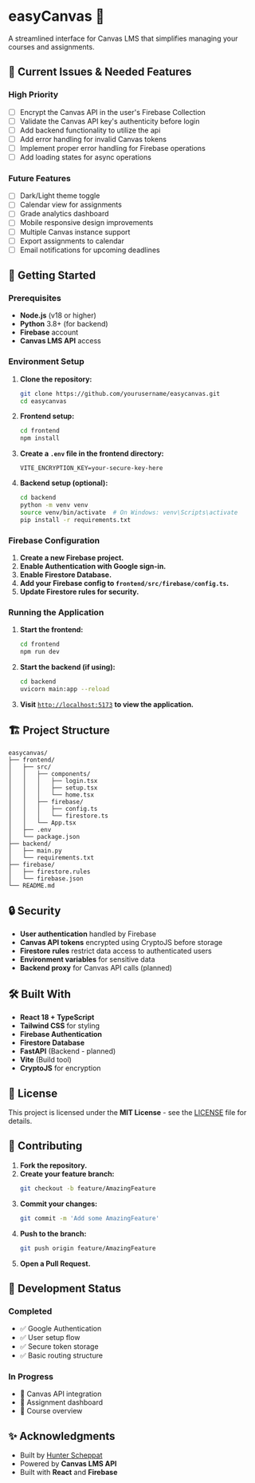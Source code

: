# easyCanvas 🎨

A streamlined interface for Canvas LMS that simplifies managing your courses and assignments.

## 🚧 Current Issues & Needed Features

### High Priority
- [ ] Encrypt the Canvas API in the user's Firebase Collection 
- [ ] Validate the Canvas API key's authenticity before login
- [ ] Add backend functionality to utilize the api 
- [ ] Add error handling for invalid Canvas tokens
- [ ] Implement proper error handling for Firebase operations
- [ ] Add loading states for async operations

### Future Features
- [ ] Dark/Light theme toggle
- [ ] Calendar view for assignments
- [ ] Grade analytics dashboard
- [ ] Mobile responsive design improvements
- [ ] Multiple Canvas instance support
- [ ] Export assignments to calendar
- [ ] Email notifications for upcoming deadlines

## 🚀 Getting Started

### Prerequisites
- **Node.js** (v18 or higher)
- **Python** 3.8+ (for backend)
- **Firebase** account
- **Canvas LMS API** access

### Environment Setup

1. **Clone the repository:**
    ```bash
    git clone https://github.com/yourusername/easycanvas.git
    cd easycanvas
    ```

2. **Frontend setup:**
    ```bash
    cd frontend
    npm install
    ```

3. **Create a `.env` file in the frontend directory:**
    ```env
    VITE_ENCRYPTION_KEY=your-secure-key-here
    ```

4. **Backend setup (optional):**
    ```bash
    cd backend
    python -m venv venv
    source venv/bin/activate  # On Windows: venv\Scripts\activate
    pip install -r requirements.txt
    ```

### Firebase Configuration

1. **Create a new Firebase project.**
2. **Enable Authentication with Google sign-in.**
3. **Enable Firestore Database.**
4. **Add your Firebase config to `frontend/src/firebase/config.ts`.**
5. **Update Firestore rules for security.**

### Running the Application

1. **Start the frontend:**
    ```bash
    cd frontend
    npm run dev
    ```

2. **Start the backend (if using):**
    ```bash
    cd backend
    uvicorn main:app --reload
    ```

3. **Visit** [`http://localhost:5173`](http://localhost:5173) **to view the application.**

## 🏗️ Project Structure

```
easycanvas/
├── frontend/
│   ├── src/
│   │   ├── components/
│   │   │   ├── login.tsx
│   │   │   ├── setup.tsx
│   │   │   └── home.tsx
│   │   ├── firebase/
│   │   │   ├── config.ts
│   │   │   └── firestore.ts
│   │   └── App.tsx
│   ├── .env
│   └── package.json
├── backend/
│   ├── main.py
│   └── requirements.txt
├── firebase/
│   ├── firestore.rules
│   └── firebase.json
└── README.md
```

## 🔒 Security

- **User authentication** handled by Firebase
- **Canvas API tokens** encrypted using CryptoJS before storage
- **Firestore rules** restrict data access to authenticated users
- **Environment variables** for sensitive data
- **Backend proxy** for Canvas API calls (planned)

## 🛠️ Built With

- **React 18 + TypeScript**
- **Tailwind CSS** for styling
- **Firebase Authentication**
- **Firestore Database**
- **FastAPI** (Backend - planned)
- **Vite** (Build tool)
- **CryptoJS** for encryption

## 📝 License

This project is licensed under the **MIT License** - see the [LICENSE](LICENSE) file for details.

## 🤝 Contributing

1. **Fork the repository.**
2. **Create your feature branch:**
    ```bash
    git checkout -b feature/AmazingFeature
    ```
3. **Commit your changes:**
    ```bash
    git commit -m 'Add some AmazingFeature'
    ```
4. **Push to the branch:**
    ```bash
    git push origin feature/AmazingFeature
    ```
5. **Open a Pull Request.**

## 🔧 Development Status

### Completed
- ✅ Google Authentication
- ✅ User setup flow
- ✅ Secure token storage
- ✅ Basic routing structure

### In Progress
- 🔄 Canvas API integration
- 🔄 Assignment dashboard
- 🔄 Course overview

## ✨ Acknowledgments

- Built by [Hunter Scheppat](https://linkedin.com/in/hunterscheppat/)
- Powered by **Canvas LMS API**
- Built with **React** and **Firebase**
